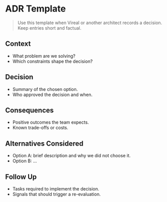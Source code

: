# ADR Template

> Use this template when Vireal or another architect records a decision. Keep entries short and factual.

## Context
- What problem are we solving?
- Which constraints shape the decision?

## Decision
- Summary of the chosen option.
- Who approved the decision and when.

## Consequences
- Positive outcomes the team expects.
- Known trade-offs or costs.

## Alternatives Considered
- Option A: brief description and why we did not choose it.
- Option B: ...

## Follow Up
- Tasks required to implement the decision.
- Signals that should trigger a re-evaluation.
